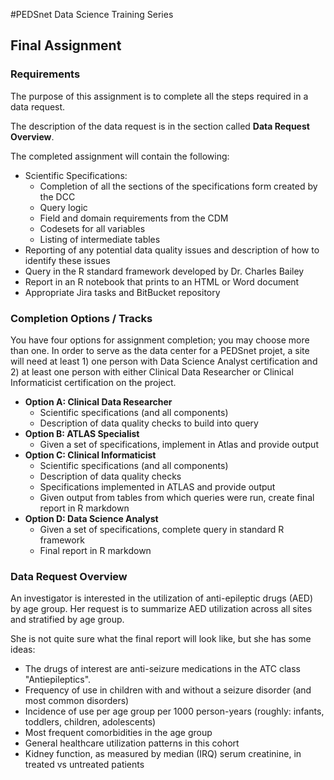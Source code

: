 #PEDSnet Data Science Training Series

## Final Assignment

### Requirements

The purpose of this assignment is to complete all the steps required in a data request. 

The description of the data request is in the section called **Data Request Overview**. 

The completed assignment will contain the following:

* Scientific Specifications:
	* Completion of all the sections of the specifications form created by the DCC
	* Query logic
	* Field and domain requirements from the CDM
	* Codesets for all variables
	* Listing of intermediate tables
* Reporting of any potential data quality issues and description of how to identify these issues
* Query in the R standard framework developed by Dr. Charles Bailey 
* Report in an R notebook that prints to an HTML or Word document
* Appropriate Jira tasks and BitBucket repository

### Completion Options / Tracks

You have four options for assignment completion; you may choose more than one.  In order to serve as the data center for a PEDSnet projet, a site will need at least 1) one person with Data Science Analyst certification and 2) at least one person with either Clinical Data Researcher or Clinical Informaticist certification on the project.

* **Option A: Clinical Data Researcher** 
	* Scientific specifications (and all components)
	* Description of data quality checks to build into query
* **Option B: ATLAS Specialist**
	* Given a set of specifications, implement in Atlas and provide output
* **Option C: Clinical Informaticist**
	* Scientific specifications (and all components)
	* Description of data quality checks 
	* Specifications implemented in ATLAS and provide output
	* Given output from tables from which queries were run, create final report in R markdown
* **Option D: Data Science Analyst**
	* Given a set of specifications, complete query in standard R framework
	* Final report in R markdown
	
### Data Request Overview

An investigator is interested in the utilization of anti-epileptic drugs (AED) by age group. Her request is to summarize AED utilization across all sites and stratified by age group. 

She is not quite sure what the final report will look like, but she has some ideas:

* The drugs of interest are anti-seizure medications in the ATC class "Antiepileptics". 
* Frequency of use in children with and without a seizure disorder (and most common disorders)
* Incidence of use per age group per 1000 person-years (roughly: infants, toddlers, children, adolescents)
* Most frequent comorbidities in the age group
* General healthcare utilization patterns in this cohort
* Kidney function, as measured by median (IRQ) serum creatinine, in treated vs untreated patients


